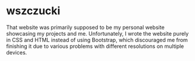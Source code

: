 # wszczucki
That website was primarily supposed to be my personal website showcasing my projects and me. Unfortunately, I wrote the website purely in CSS and HTML instead of using Bootstrap, which discouraged me from finishing it due to various problems with different resolutions on multiple devices.
